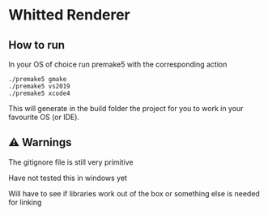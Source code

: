 # Whitted Renderer

## How to run

In your OS of choice run premake5 with the corresponding action

```
./premake5 gmake
./premake5 vs2019
./premake5 xcode4
```

This will generate in the build folder the project for you to work in your favourite OS (or IDE).

## :warning: Warnings
The gitignore file is still very primitive

Have not tested this in windows yet

Will have to see if libraries work out of the box or something else is needed for linking

